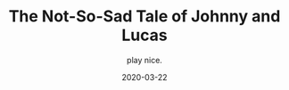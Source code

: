 ---
#NOTES: don't use "#" or ":" those mess with the code
# What is the name of the episode?
title: The Not-So-Sad Tale of Johnny and Lucas
# What is the subtotitle of the episode? this will show up in the
subtitle: play nice.

# NO CHANGE don't change this 
#VVVVVVVVVVVVVVVVVVVVVVVVVVVVVVVVVVVVVVVVVVVVVVV
layout: default
comments: true

# Add +1 to the latest episode. This controls where in the grid the episode will show up
#e.g if the latest episode is number 8, this episode should be number 9
modal-id: 5
# Creation date
date: 2020-03-22
#main image. image should go in img/portfolio
img: sad.png
#thumbnail image. image should go in img/portfolio
thumbnail: sad-thumbnail.png
#description of the image when hoving over, useful to the visually impaired
alt:
#date that will be displayed
project-date: Apr 2020
#who participated?
guests: Browder - Sonia - Dan - Paul 
#noir, sci-fi and such
genre: Drama

description: This week on The Offer, join Ben Browder Thompson, Sonia Zhang and Paul as they weave a story of a friendship tested, relationships dashed, binging spiritual retreats, and more.Also big thanks to Dan Richard Fister who both mixed the episode and provided beautiful synth and sound effects.

#link to the individual episodes in each platform
spoti-link: https://open.spotify.com/episode/71JfZzm1QB9L4kVvkwjF3J
apple-link: https://podcasts.apple.com/us/podcast/un-structured-play-the-offer-episode-5/id1501625817?i=1000470556441
tunein-link: https://tunein.com/podcasts/Comedy-Podcasts/The-Offer-p1300957/?topicId=141042494
switcher-link: https://www.stitcher.com/podcast/the-offer-an-improv-podcast/e/68585020

---